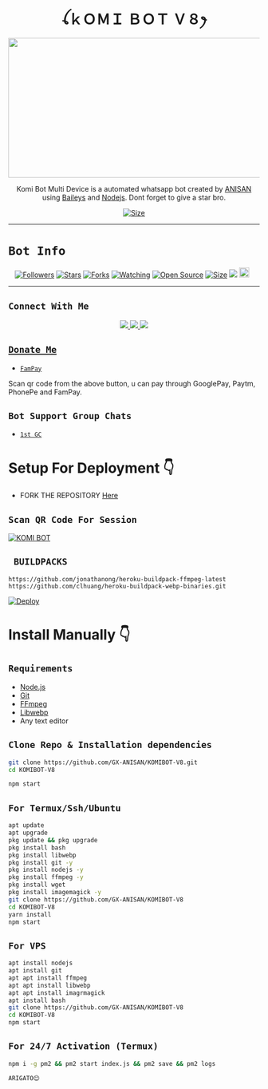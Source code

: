 

<h1 align="center">ꪶｋＯＭＩ ＢＯＴ Ｖ８ꫂ<br></h1>
<p align="center">
<img src="https://github.com/GX-ANISAN/KOMIBOT-V8/assets/141144482/39d9e050-c7b4-438f-8b89-cafeaaffb3a7" width="540" height="280" />
</p>

<p align="center">
Komi Bot Multi Device is a automated whatsapp bot created by <a href="https://github.com/GX-ANISAN" target="_blank">ANISAN</a> using <a href="https://github.com/adiwajshing/Baileys" target="_blank">Baileys</a> and <a href="https://github.com/nodejs" target="_blank">Nodejs</a>. Dont forget to give a star bro.
</p>

<p align="center">
<a href="https://youtu.be/L_SIk59QeAU"><img title="Size" src="https://img.shields.io/badge/Tutorial-Video-green"></a>
</p>

------

# ```Bot Info```
<p align="center">
<a href="https://github.com/GX-ANISAN/followers"><img title="Followers" src="https://img.shields.io/github/followers/GX-ANISAN?color=red&style=flat-square"></a>
<a href="https://img.shields.io/github/stars/GX-ANISAN"><img title="Stars" src="https://img.shields.io/github/stars/DGXeon/CheemsBot-MD8?color=blue&style=flat-square"></a>
<a href="https://github.com/GX-ANISAN/KOMIBOT-V8/network/members"><img title="Forks" src="https://img.shields.io/github/forks/GX-ANISAN/KOMIBOT-V8?color=red&style=flat-square"></a>
<a href="https://github.com/GX-ANISAN/KOMIBOT-V8/watchers"><img title="Watching" src="https://img.shields.io/github/watchers/GX-ANISAN/KOMIBOT-V8?label=Watchers&color=blue&style=flat-square"></a>
<a href="https://github.com/GX-ANISAN/KOMIBOT-V8"><img title="Open Source" src="https://img.shields.io/badge/Author-AniSan%20Bot%20Inc.-red?v=103"></a>
<a href="https://github.com/GX-ANISAN/KOMIBOT-V8"><img title="Size" src="https://img.shields.io/github/repo-size/GX-ANISAN/KOMIBOT-V8?style=flat-square&color=green"></a>
<a href="https://hits.seeyoufarm.com"><img src="https://hits.seeyoufarm.com/api/count/incr/badge.svg?url=https%3A%2F%2Fgithub.com%2FGX-ANISAN%2FKOMIBOT-V8&count_bg=%2379C83D&title_bg=%23555555&icon=probot.svg&icon_color=%2300FF6D&title=hits&edge_flat=false"/></a>
<a href="https://github.com/GX-ANISAN/KOMIBOT-V8/graphs/commit-activity"><img height="20" src="https://img.shields.io/badge/Maintained%3F-yes-green.svg"></a>&nbsp;&nbsp;
</p>
<p align='center'>
    </p>

-------

## ```Connect With Me```
<p align="center">
<a href="https://wa.me/919832518780"><img src="https://img.shields.io/badge/Contact ANISAN-25D366?style=for-the-badge&logo=whatsapp&logoColor=white" />
<a href="https://chat.whatsapp.com/HQcuEwyfIkx0nHhwelXxmg"><img src="https://img.shields.io/badge/Join Official GC-25D366?style=for-the-badge&logo=whatsapp&logoColor=white" />
<a href="https://youtube.com/chann"><img src="https://img.shields.io/badge/Subscribe Xeon-ff0000?style=for-the-badge&logo=youtube&logoColor=ff000000&link=https://youtube.com/@DGXeon" /><br>
</p>

## ```Donate Me```

- [`FamPay`](https://github.com/GX-ANISAN/KOMIBOT-V8/assets/141144482/b86f2575-3040-40bd-91a6-c3a2925dbed8)

<p align="left">
Scan qr code from the above button, u can pay through GooglePay, Paytm, PhonePe and FamPay.
</p>

## ```Bot Support Group Chats```

- [`1st GC`](https://chat.whatsapp.com/HQcuEwyfIkx0nHhwelXxmg)

# Setup For Deployment 👇

- FORK THE REPOSITORY [Here](https://github.com/GX-ANISAN/KOMIBOT-V8/fork)

## `Scan QR Code For Session`
[![KOMI BOT](https://repl.it/badge/github/quiec/whatsasena)](https://replit.com/@DGXeon/Cheems-Bot-Multi-Auth-Session-Generator?v=1)

## ` BUILDPACKS`

```
https://github.com/jonathanong/heroku-buildpack-ffmpeg-latest
https://github.com/clhuang/heroku-buildpack-webp-binaries.git
```

[![Deploy](https://www.herokucdn.com/deploy/button.svg)](https://heroku.com/deploy?template=https://github.com/GX-ANISAN/KOMIBOT-V8/)

# Install Manually 👇
## `Requirements`
* [Node.js](https://nodejs.org/en/)
* [Git](https://git-scm.com/downloads)
* [FFmpeg](https://github.com/BtbN/FFmpeg-Builds/releases/download/autobuild-2020-12-08-13-03/ffmpeg-n4.3.1-26-gca55240b8c-win64-gpl-4.3.zip)
* [Libwebp](https://developers.google.com/speed/webp/download)
* Any text editor
## `Clone Repo & Installation dependencies`
```bash
git clone https://github.com/GX-ANISAN/KOMIBOT-V8.git
cd KOMIBOT-V8

npm start
```
## `For Termux/Ssh/Ubuntu`
```bash
apt update
apt upgrade
pkg update && pkg upgrade
pkg install bash
pkg install libwebp
pkg install git -y
pkg install nodejs -y 
pkg install ffmpeg -y 
pkg install wget
pkg install imagemagick -y
git clone https://github.com/GX-ANISAN/KOMIBOT-V8
cd KOMIBOT-V8
yarn install
npm start
```
## `For VPS`
```bash
apt install nodejs 
apt install git 
apt apt install ffmpeg 
apt apt install libwebp 
apt apt install imagrmagick
apt install bash
git clone https://github.com/GX-ANISAN/KOMIBOT-V8
cd KOMIBOT-V8
npm start
```
## `For 24/7 Activation (Termux)`
```bash
npm i -g pm2 && pm2 start index.js && pm2 save && pm2 logs
```
`````
ARIGATO😊
```````
